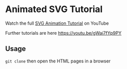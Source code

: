 # Animated SVG Tutorial




Watch the full [SVG Animation Tutorial](https://youtu.be/UTHgr6NLeEw) on YouTube


Further tutorials are here 
https://youtu.be/gWai7fYp9PY

## Usage

`git clone` then open the HTML pages in a browser 
